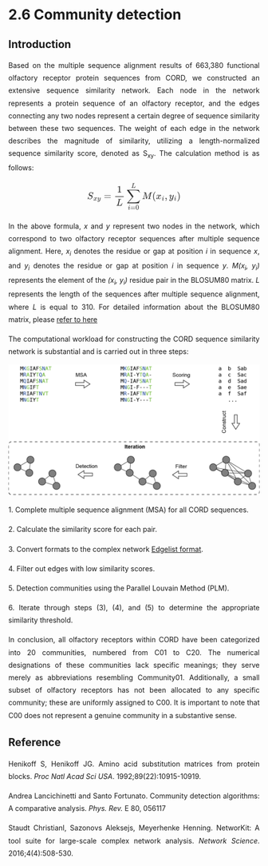 # 2.6 Community detection

## Introduction

<p style="text-align:justify; line-height: 1.8; ">Based on the multiple sequence alignment results of 663,380 functional olfactory receptor protein sequences from CORD, we constructed an extensive sequence similarity network. Each node in the network represents a protein sequence of an olfactory receptor, and the edges connecting any two nodes represent a certain degree of sequence similarity between these two sequences. The weight of each edge in the network describes the magnitude of similarity, utilizing a length-normalized sequence similarity score, denoted as S<sub>xy</sub>. The calculation method is as follows:</p>

<div style="text-align:center;">
    <svg xmlns="http://www.w3.org/2000/svg" width="187.546875" height="63.3125" role="img" focusable="false" viewBox="0 -1739.4 9668.4 2978.9" xmlns:xlink="http://www.w3.org/1999/xlink" aria-hidden="true" style="vertical-align: -2.804ex; text-align: center; color: rgb(51, 51, 51);"><defs><path id="MJX-321-TEX-I-1D446" d="M308 24Q367 24 416 76T466 197Q466 260 414 284Q308 311 278 321T236 341Q176 383 176 462Q176 523 208 573T273 648Q302 673 343 688T407 704H418H425Q521 704 564 640Q565 640 577 653T603 682T623 704Q624 704 627 704T632 705Q645 705 645 698T617 577T585 459T569 456Q549 456 549 465Q549 471 550 475Q550 478 551 494T553 520Q553 554 544 579T526 616T501 641Q465 662 419 662Q362 662 313 616T263 510Q263 480 278 458T319 427Q323 425 389 408T456 390Q490 379 522 342T554 242Q554 216 546 186Q541 164 528 137T492 78T426 18T332 -20Q320 -22 298 -22Q199 -22 144 33L134 44L106 13Q83 -14 78 -18T65 -22Q52 -22 52 -14Q52 -11 110 221Q112 227 130 227H143Q149 221 149 216Q149 214 148 207T144 186T142 153Q144 114 160 87T203 47T255 29T308 24Z"></path><path id="MJX-321-TEX-I-1D465" d="M52 289Q59 331 106 386T222 442Q257 442 286 424T329 379Q371 442 430 442Q467 442 494 420T522 361Q522 332 508 314T481 292T458 288Q439 288 427 299T415 328Q415 374 465 391Q454 404 425 404Q412 404 406 402Q368 386 350 336Q290 115 290 78Q290 50 306 38T341 26Q378 26 414 59T463 140Q466 150 469 151T485 153H489Q504 153 504 145Q504 144 502 134Q486 77 440 33T333 -11Q263 -11 227 52Q186 -10 133 -10H127Q78 -10 57 16T35 71Q35 103 54 123T99 143Q142 143 142 101Q142 81 130 66T107 46T94 41L91 40Q91 39 97 36T113 29T132 26Q168 26 194 71Q203 87 217 139T245 247T261 313Q266 340 266 352Q266 380 251 392T217 404Q177 404 142 372T93 290Q91 281 88 280T72 278H58Q52 284 52 289Z"></path><path id="MJX-321-TEX-I-1D466" d="M21 287Q21 301 36 335T84 406T158 442Q199 442 224 419T250 355Q248 336 247 334Q247 331 231 288T198 191T182 105Q182 62 196 45T238 27Q261 27 281 38T312 61T339 94Q339 95 344 114T358 173T377 247Q415 397 419 404Q432 431 462 431Q475 431 483 424T494 412T496 403Q496 390 447 193T391 -23Q363 -106 294 -155T156 -205Q111 -205 77 -183T43 -117Q43 -95 50 -80T69 -58T89 -48T106 -45Q150 -45 150 -87Q150 -107 138 -122T115 -142T102 -147L99 -148Q101 -153 118 -160T152 -167H160Q177 -167 186 -165Q219 -156 247 -127T290 -65T313 -9T321 21L315 17Q309 13 296 6T270 -6Q250 -11 231 -11Q185 -11 150 11T104 82Q103 89 103 113Q103 170 138 262T173 379Q173 380 173 381Q173 390 173 393T169 400T158 404H154Q131 404 112 385T82 344T65 302T57 280Q55 278 41 278H27Q21 284 21 287Z"></path><path id="MJX-321-TEX-N-3D" d="M56 347Q56 360 70 367H707Q722 359 722 347Q722 336 708 328L390 327H72Q56 332 56 347ZM56 153Q56 168 72 173H708Q722 163 722 153Q722 140 707 133H70Q56 140 56 153Z"></path><path id="MJX-321-TEX-N-31" d="M213 578L200 573Q186 568 160 563T102 556H83V602H102Q149 604 189 617T245 641T273 663Q275 666 285 666Q294 666 302 660V361L303 61Q310 54 315 52T339 48T401 46H427V0H416Q395 3 257 3Q121 3 100 0H88V46H114Q136 46 152 46T177 47T193 50T201 52T207 57T213 61V578Z"></path><path id="MJX-321-TEX-I-1D43F" d="M228 637Q194 637 192 641Q191 643 191 649Q191 673 202 682Q204 683 217 683Q271 680 344 680Q485 680 506 683H518Q524 677 524 674T522 656Q517 641 513 637H475Q406 636 394 628Q387 624 380 600T313 336Q297 271 279 198T252 88L243 52Q243 48 252 48T311 46H328Q360 46 379 47T428 54T478 72T522 106T564 161Q580 191 594 228T611 270Q616 273 628 273H641Q647 264 647 262T627 203T583 83T557 9Q555 4 553 3T537 0T494 -1Q483 -1 418 -1T294 0H116Q32 0 32 10Q32 17 34 24Q39 43 44 45Q48 46 59 46H65Q92 46 125 49Q139 52 144 61Q147 65 216 339T285 628Q285 635 228 637Z"></path><path id="MJX-321-TEX-LO-2211" d="M60 948Q63 950 665 950H1267L1325 815Q1384 677 1388 669H1348L1341 683Q1320 724 1285 761Q1235 809 1174 838T1033 881T882 898T699 902H574H543H251L259 891Q722 258 724 252Q725 250 724 246Q721 243 460 -56L196 -356Q196 -357 407 -357Q459 -357 548 -357T676 -358Q812 -358 896 -353T1063 -332T1204 -283T1307 -196Q1328 -170 1348 -124H1388Q1388 -125 1381 -145T1356 -210T1325 -294L1267 -449L666 -450Q64 -450 61 -448Q55 -446 55 -439Q55 -437 57 -433L590 177Q590 178 557 222T452 366T322 544L56 909L55 924Q55 945 60 948Z"></path><path id="MJX-321-TEX-I-1D456" d="M184 600Q184 624 203 642T247 661Q265 661 277 649T290 619Q290 596 270 577T226 557Q211 557 198 567T184 600ZM21 287Q21 295 30 318T54 369T98 420T158 442Q197 442 223 419T250 357Q250 340 236 301T196 196T154 83Q149 61 149 51Q149 26 166 26Q175 26 185 29T208 43T235 78T260 137Q263 149 265 151T282 153Q302 153 302 143Q302 135 293 112T268 61T223 11T161 -11Q129 -11 102 10T74 74Q74 91 79 106T122 220Q160 321 166 341T173 380Q173 404 156 404H154Q124 404 99 371T61 287Q60 286 59 284T58 281T56 279T53 278T49 278T41 278H27Q21 284 21 287Z"></path><path id="MJX-321-TEX-N-30" d="M96 585Q152 666 249 666Q297 666 345 640T423 548Q460 465 460 320Q460 165 417 83Q397 41 362 16T301 -15T250 -22Q224 -22 198 -16T137 16T82 83Q39 165 39 320Q39 494 96 585ZM321 597Q291 629 250 629Q208 629 178 597Q153 571 145 525T137 333Q137 175 145 125T181 46Q209 16 250 16Q290 16 318 46Q347 76 354 130T362 333Q362 478 354 524T321 597Z"></path><path id="MJX-321-TEX-I-1D440" d="M289 629Q289 635 232 637Q208 637 201 638T194 648Q194 649 196 659Q197 662 198 666T199 671T201 676T203 679T207 681T212 683T220 683T232 684Q238 684 262 684T307 683Q386 683 398 683T414 678Q415 674 451 396L487 117L510 154Q534 190 574 254T662 394Q837 673 839 675Q840 676 842 678T846 681L852 683H948Q965 683 988 683T1017 684Q1051 684 1051 673Q1051 668 1048 656T1045 643Q1041 637 1008 637Q968 636 957 634T939 623Q936 618 867 340T797 59Q797 55 798 54T805 50T822 48T855 46H886Q892 37 892 35Q892 19 885 5Q880 0 869 0Q864 0 828 1T736 2Q675 2 644 2T609 1Q592 1 592 11Q592 13 594 25Q598 41 602 43T625 46Q652 46 685 49Q699 52 704 61Q706 65 742 207T813 490T848 631L654 322Q458 10 453 5Q451 4 449 3Q444 0 433 0Q418 0 415 7Q413 11 374 317L335 624L267 354Q200 88 200 79Q206 46 272 46H282Q288 41 289 37T286 19Q282 3 278 1Q274 0 267 0Q265 0 255 0T221 1T157 2Q127 2 95 1T58 0Q43 0 39 2T35 11Q35 13 38 25T43 40Q45 46 65 46Q135 46 154 86Q158 92 223 354T289 629Z"></path><path id="MJX-321-TEX-N-28" d="M94 250Q94 319 104 381T127 488T164 576T202 643T244 695T277 729T302 750H315H319Q333 750 333 741Q333 738 316 720T275 667T226 581T184 443T167 250T184 58T225 -81T274 -167T316 -220T333 -241Q333 -250 318 -250H315H302L274 -226Q180 -141 137 -14T94 250Z"></path><path id="MJX-321-TEX-N-2C" d="M78 35T78 60T94 103T137 121Q165 121 187 96T210 8Q210 -27 201 -60T180 -117T154 -158T130 -185T117 -194Q113 -194 104 -185T95 -172Q95 -168 106 -156T131 -126T157 -76T173 -3V9L172 8Q170 7 167 6T161 3T152 1T140 0Q113 0 96 17Z"></path><path id="MJX-321-TEX-N-29" d="M60 749L64 750Q69 750 74 750H86L114 726Q208 641 251 514T294 250Q294 182 284 119T261 12T224 -76T186 -143T145 -194T113 -227T90 -246Q87 -249 86 -250H74Q66 -250 63 -250T58 -247T55 -238Q56 -237 66 -225Q221 -64 221 250T66 725Q56 737 55 738Q55 746 60 749Z"></path></defs><g stroke="currentColor" fill="currentColor" stroke-width="0" transform="scale(1,-1)"><g data-mml-node="math"><g data-mml-node="mtable"><g data-mml-node="mtr" transform="translate(0,6.5)"><g data-mml-node="mtd"><g data-mml-node="msub"><g data-mml-node="mi"><use data-c="1D446" href="#MJX-321-TEX-I-1D446"></use></g><g data-mml-node="TeXAtom" transform="translate(646,-150) scale(0.707)" data-mjx-texclass="ORD"><g data-mml-node="mi"><use data-c="1D465" href="#MJX-321-TEX-I-1D465"></use></g><g data-mml-node="mi" transform="translate(572,0)"><use data-c="1D466" href="#MJX-321-TEX-I-1D466"></use></g></g></g><g data-mml-node="mo" transform="translate(1724.7,0)"><use data-c="3D" href="#MJX-321-TEX-N-3D"></use></g><g data-mml-node="mfrac" transform="translate(2780.5,0)"><g data-mml-node="mn" transform="translate(310.5,676)"><use data-c="31" href="#MJX-321-TEX-N-31"></use></g><g data-mml-node="mi" transform="translate(220,-686)"><use data-c="1D43F" href="#MJX-321-TEX-I-1D43F"></use></g><rect width="881" height="60" x="120" y="220"></rect></g><g data-mml-node="mstyle" transform="translate(4068.2,0)"><g data-mml-node="munderover"><g data-mml-node="mo"><use data-c="2211" href="#MJX-321-TEX-LO-2211"></use></g><g data-mml-node="TeXAtom" transform="translate(148.2,-1087.9) scale(0.707)" data-mjx-texclass="ORD"><g data-mml-node="mi"><use data-c="1D456" href="#MJX-321-TEX-I-1D456"></use></g><g data-mml-node="mo" transform="translate(345,0)"><use data-c="3D" href="#MJX-321-TEX-N-3D"></use></g><g data-mml-node="mn" transform="translate(1123,0)"><use data-c="30" href="#MJX-321-TEX-N-30"></use></g></g><g data-mml-node="TeXAtom" transform="translate(481.2,1150) scale(0.707)" data-mjx-texclass="ORD"><g data-mml-node="mi"><use data-c="1D43F" href="#MJX-321-TEX-I-1D43F"></use></g></g></g><g data-mml-node="TeXAtom" data-mjx-texclass="ORD" transform="translate(1610.7,0)"><g data-mml-node="mi"><use data-c="1D440" href="#MJX-321-TEX-I-1D440"></use></g><g data-mml-node="mo" transform="translate(1051,0)"><use data-c="28" href="#MJX-321-TEX-N-28"></use></g><g data-mml-node="msub" transform="translate(1440,0)"><g data-mml-node="mi"><use data-c="1D465" href="#MJX-321-TEX-I-1D465"></use></g><g data-mml-node="mi" transform="translate(605,-150) scale(0.707)"><use data-c="1D456" href="#MJX-321-TEX-I-1D456"></use></g></g><g data-mml-node="mo" transform="translate(2339,0)"><use data-c="2C" href="#MJX-321-TEX-N-2C"></use></g><g data-mml-node="msub" transform="translate(2783.6,0)"><g data-mml-node="mi"><use data-c="1D466" href="#MJX-321-TEX-I-1D466"></use></g><g data-mml-node="mi" transform="translate(523,-150) scale(0.707)"><use data-c="1D456" href="#MJX-321-TEX-I-1D456"></use></g></g><g data-mml-node="mo" transform="translate(3600.6,0)"><use data-c="29" href="#MJX-321-TEX-N-29"></use></g></g></g></g></g></g></g></g></svg>
</div>

<p style="text-align:justify; line-height: 1.8; ">In the above formula, <i>x</i> and <i>y</i> represent two nodes in the network, which correspond to two olfactory receptor sequences after multiple sequence alignment. Here, <i>x<sub>i</sub></i> denotes the residue or gap at position <i>i</i> in sequence <i>x</i>, and <i>y<sub>i</sub></i> denotes the residue or gap at position <i>i</i> in sequence <i>y</i>. <i>M(x<sub>i</sub>, y<sub>i</sub>)</i> represents the element of the <i>(x<sub>i</sub>, y<sub>i</sub>)</i> residue pair in the BLOSUM80 matrix. <i>L</i> represents the length of the sequences after multiple sequence alignment, where <i>L</i> is equal to 310. For detailed information about the BLOSUM80 matrix, please <a href="#/./2-DataIntroduction/2.19-BLOSUMmatrix.md">refer to here</a></p>

<p style="text-align:justify; line-height: 1.8; ">The computational workload for constructing the CORD sequence similarity network is substantial and is carried out in three steps:</p>

<div style="text-align:center;">
    <img src="../data/2-figures/2-DataIntroduction/2.6.1-community_detection.webp" alt="community_detection" style="zoom:60%;" needTransformUrl="true" />
</div>
<p style="text-align:justify; line-height: 1.8; ">1. Complete multiple sequence alignment (MSA) for all CORD sequences.</p>

<p style="text-align:justify; line-height: 1.8; ">2. Calculate the similarity score for each pair.</p>

<p style="text-align:justify; line-height: 1.8; ">3. Convert formats to the complex network <a target="_blank" href="https://networkit.github.io/dev-docs/notebooks/IONotebook.html">Edgelist format</a>.</p>

<p style="text-align:justify; line-height: 1.8; ">4. Filter out edges with low similarity scores.</p>

<p style="text-align:justify; line-height: 1.8; ">5. Detection communities using the Parallel Louvain Method (PLM).</p>

<p style="text-align:justify; line-height: 1.8; ">6. Iterate through steps (3), (4), and (5) to determine the appropriate similarity threshold.</p>

<p style="text-align:justify; line-height: 1.8; ">In conclusion, all olfactory receptors within CORD have been categorized into 20 communities, numbered from C01 to C20. The numerical designations of these communities lack specific meanings; they serve merely as abbreviations resembling Community01. Additionally, a small subset of olfactory receptors has not been allocated to any specific community; these are uniformly assigned to C00. It is important to note that C00 does not represent a genuine community in a substantive sense.</p>

## Reference

<p style="text-align:justify; line-height: 1.8; ">Henikoff S, Henikoff JG. Amino acid substitution matrices from protein blocks. <i>Proc Natl Acad Sci USA</i>. 1992;89(22):10915-10919.</p>

<p style="text-align:justify; line-height: 1.8; ">Andrea Lancichinetti and Santo Fortunato. Community detection algorithms: A comparative analysis. <i>Phys. Rev.</i> E 80, 056117</p>

<p style="text-align:justify; line-height: 1.8; ">Staudt Christianl, Sazonovs Aleksejs, Meyerhenke Henning. NetworKit: A tool suite for large-scale complex network analysis. <i>Network Science</i>. 2016;4(4):508-530.</p>